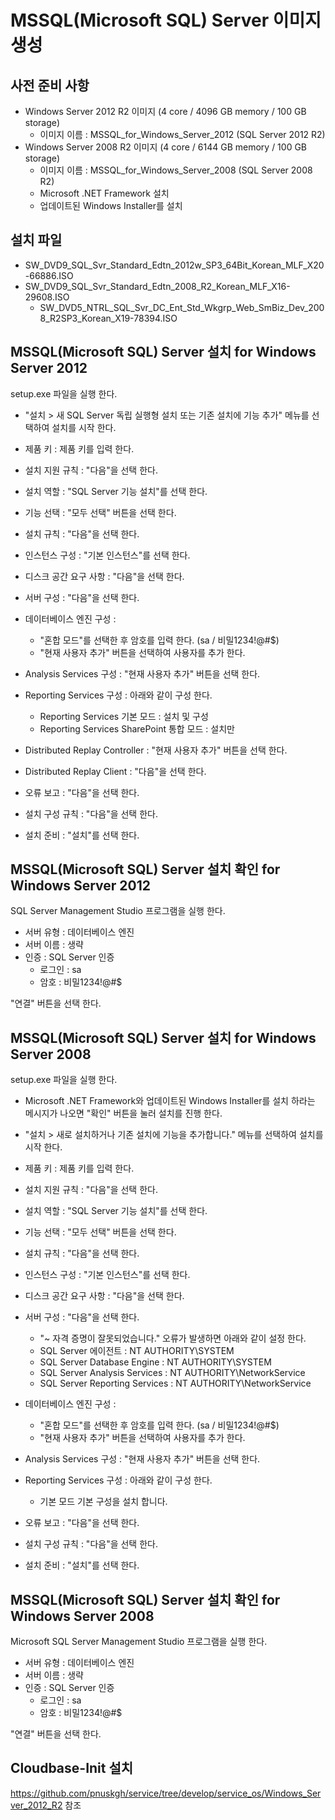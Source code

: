 # MSSQL(Microsoft SQL) Server 이미지 생성

## 사전 준비 사항

* Windows Server 2012 R2 이미지 (4 core / 4096 GB memory / 100 GB storage)
  * 이미지 이름 : MSSQL_for_Windows_Server_2012 (SQL Server 2012 R2)
* Windows Server 2008 R2 이미지 (4 core / 6144 GB memory / 100 GB storage)
  * 이미지 이름 : MSSQL_for_Windows_Server_2008 (SQL Server 2008 R2)
  * Microsoft .NET Framework 설치
  * 업데이트된 Windows Installer를 설치

## 설치 파일

* SW_DVD9_SQL_Svr_Standard_Edtn_2012w_SP3_64Bit_Korean_MLF_X20-66886.ISO
* SW_DVD9_SQL_Svr_Standard_Edtn_2008_R2_Korean_MLF_X16-29608.ISO
  * SW_DVD5_NTRL_SQL_Svr_DC_Ent_Std_Wkgrp_Web_SmBiz_Dev_2008_R2SP3_Korean_X19-78394.ISO

## MSSQL(Microsoft SQL) Server 설치 for Windows Server 2012

setup.exe 파일을 실행 한다.  

* "설치 > 새 SQL Server 독립 실행형 설치 또는 기존 설치에 기능 추가" 메뉴를 선택하여 설치를 시작 한다.  
* 제품 키 : 제품 키를 입력 한다.

* 설치 지원 규칙 : "다음"을 선택 한다.
* 설치 역할 : "SQL Server 기능 설치"를 선택 한다.  
* 기능 선택 : "모두 선택" 버튼을 선택 한다.  
* 설치 규칙 : "다음"을 선택 한다.
* 인스턴스 구성 : "기본 인스턴스"를 선택 한다.  
* 디스크 공간 요구 사항 : "다음"을 선택 한다.
* 서버 구성 : "다음"을 선택 한다.
* 데이터베이스 엔진 구성 :
  * "혼합 모드"를 선택한 후 암호를 입력 한다. (sa / 비밀1234!@#$)
  * "현재 사용자 추가" 버튼을 선택하여 사용자를 추가 한다.
* Analysis Services 구성 : "현재 사용자 추가" 버튼을 선택 한다.
* Reporting Services 구성 : 아래와 같이 구성 한다.
  * Reporting Services 기본 모드 : 설치 및 구성
  * Reporting Services SharePoint 통합 모드 : 설치만
* Distributed Replay Controller : "현재 사용자 추가" 버튼을 선택 한다.
* Distributed Replay Client : "다음"을 선택 한다.
* 오류 보고 : "다음"을 선택 한다.
* 설치 구성 규칙 : "다음"을 선택 한다.
* 설치 준비 : "설치"를 선택 한다.

## MSSQL(Microsoft SQL) Server 설치 확인 for Windows Server 2012

SQL Server Management Studio 프로그램을 실행 한다.
* 서버 유형 : 데이터베이스 엔진
* 서버 이름 : 생략
* 인증 : SQL Server 인증
  * 로그인 : sa
  * 암호 : 비밀1234!@#$

"연결" 버튼을 선택 한다.

## MSSQL(Microsoft SQL) Server 설치 for Windows Server 2008

setup.exe 파일을 실행 한다.

* Microsoft .NET Framework와 업데이트된 Windows Installer를 설치 하라는 메시지가 나오면 "확인" 버튼을 눌러 설치를 진행 한다.

* "설치 > 새로 설치하거나 기존 설치에 기능을 추가합니다." 메뉴를 선택하여 설치를 시작 한다.
* 제품 키 : 제품 키를 입력 한다.

* 설치 지원 규칙 : "다음"을 선택 한다.
* 설치 역할 : "SQL Server 기능 설치"를 선택 한다.
* 기능 선택 : "모두 선택" 버튼을 선택 한다.
* 설치 규칙 : "다음"을 선택 한다.
* 인스턴스 구성 : "기본 인스턴스"를 선택 한다.
* 디스크 공간 요구 사항 : "다음"을 선택 한다.
* 서버 구성 : "다음"을 선택 한다.
  * "~ 자격 증명이 잘못되었습니다." 오류가 발생하면 아래와 같이 설정 한다.
  * SQL Server 에이전트 : NT AUTHORITY\SYSTEM
  * SQL Server Database Engine : NT AUTHORITY\SYSTEM
  * SQL Server Analysis Services : NT AUTHORITY\NetworkService
  * SQL Server Reporting Services : NT AUTHORITY\NetworkService
* 데이터베이스 엔진 구성 :
  * "혼합 모드"를 선택한 후 암호를 입력 한다. (sa / 비밀1234!@#$)
  * "현재 사용자 추가" 버튼을 선택하여 사용자를 추가 한다.
* Analysis Services 구성 : "현재 사용자 추가" 버튼을 선택 한다.
* Reporting Services 구성 : 아래와 같이 구성 한다.
  * 기본 모드 기본 구성을 설치 합니다.
* 오류 보고 : "다음"을 선택 한다.
* 설치 구성 규칙 : "다음"을 선택 한다.
* 설치 준비 : "설치"를 선택 한다.

## MSSQL(Microsoft SQL) Server 설치 확인 for Windows Server 2008

Microsoft SQL Server Management Studio 프로그램을 실행 한다.
* 서버 유형 : 데이터베이스 엔진
* 서버 이름 : 생략
* 인증 : SQL Server 인증
  * 로그인 : sa
  * 암호 : 비밀1234!@#$

"연결" 버튼을 선택 한다.

## Cloudbase-Init 설치

https://github.com/pnuskgh/service/tree/develop/service_os/Windows_Server_2012_R2 참조


